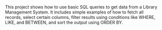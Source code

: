 This project shows how to use basic SQL queries to get data from a Library Management System. It includes simple examples of how to fetch all records, select certain columns, filter results using conditions like WHERE, LIKE, and BETWEEN, and sort the output using ORDER BY.
